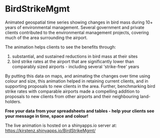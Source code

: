 # BirdStrikeMgmt
Animated geospatial time series showing changes in bird mass during 10+ years of environmental management.
Several government and private clients contributed to the environmental management projects, covering much of the area surrounding the airport. 

The animation helps clients to see the benefits through: 
  1. substantial, and sustained reductions in bird mass at their sites
  2. bird strike rates at the airport that are significantly lower than comparably sized airports - including several 'strike-free' years
    

By putting this data on maps, and animating the changes over time using colour and size, this animation helped in retaining current clients, and in supporting proposals to new clients in the area.
Further, benchmarking bird strike rates with comparable airports made a compelling addition to proposals to new clients from other airports and their neighbouring land-holders.

**Free your data from your spreadsheets and tables - help your clients see your message in time, space and colour!**

The live animation is hosted on a shinyapps.io server at: https://kirstenz.shinyapps.io/BirdStrikeMgmt/

